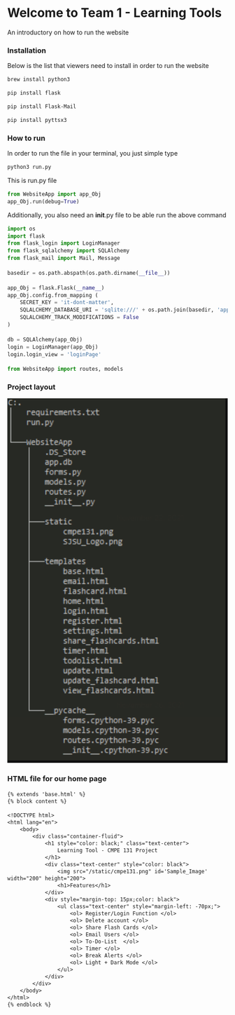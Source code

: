 # Welcome to Team 1 - Learning Tools

An introductory on how to run the website

### Installation

Below is the list that viewers need to install in order to run the website

```bash
brew install python3
```

```bash
pip install flask
```

```bash
pip install Flask-Mail
```

```bash
pip install pyttsx3
```

### How to run

In order to run the file in your terminal, you just simple type

```python
python3 run.py
```

This is run.py file

```python
from WebsiteApp import app_Obj
app_Obj.run(debug=True)
```

Additionally, you also need an **init**.py file to be able run the above command

```python
import os
import flask
from flask_login import LoginManager
from flask_sqlalchemy import SQLAlchemy
from flask_mail import Mail, Message

basedir = os.path.abspath(os.path.dirname(__file__))

app_Obj = flask.Flask(__name__)
app_Obj.config.from_mapping (
    SECRET_KEY = 'it-dont-matter',
    SQLALCHEMY_DATABASE_URI = 'sqlite:///' + os.path.join(basedir, 'app.db'),
    SQLALCHEMY_TRACK_MODIFICATIONS = False
)

db = SQLAlchemy(app_Obj)
login = LoginManager(app_Obj)
login.login_view = 'loginPage'

from WebsiteApp import routes, models

```

### Project layout

![screenshot](img/structure.png)

### HTML file for our home page

```
{% extends 'base.html' %}
{% block content %}

<!DOCTYPE html>
<html lang="en">
    <body>
        <div class="container-fluid">
            <h1 style="color: black;" class="text-center">
                Learning Tool - CMPE 131 Project
            </h1>
            <div class="text-center" style="color: black">
                <img src="/static/cmpe131.png" id='Sample_Image' width="200" height="200">
                <h1>Features</h1>
            </div>
            <div style="margin-top: 15px;color: black">
                <ul class="text-center" style="margin-left: -70px;">
                    <ol> Register/Login Function </ol>
                    <ol> Delete account </ol>
                    <ol> Share Flash Cards </ol>
                    <ol> Email Users </ol>
                    <ol> To-Do-List  </ol>
                    <ol> Timer </ol>
                    <ol> Break Alerts </ol>
                    <ol> Light + Dark Mode </ol>
                </ul>
            </div>
        </div>
    </body>
</html>
{% endblock %}
```
